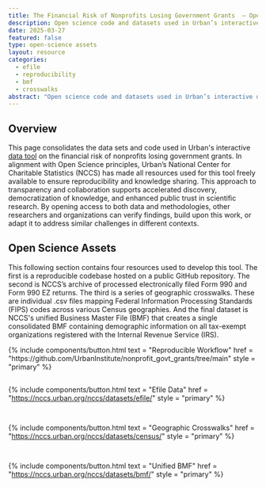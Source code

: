 ```yaml
---
title: The Financial Risk of Nonprofits Losing Government Grants  – Open Science Assets
description: Open science code and datasets used in Urban’s interactive data tool on the financial risk of nonprofits losing government grants.
date: 2025-03-27
featured: false
type: open-science assets
layout: resource
categories:
  - efile
  - reproducibility
  - bmf
  - crosswalks
abstract: "Open science code and datasets used in Urban’s interactive data tool on the financial risk of nonprofits losing government grants."
---
```


## Overview 

This page consolidates the data sets and code used in Urban's interactive <a href="https://www.urban.org/research/publication/what-financial-risk-nonprofits-losing-government-grants">data tool</a> on the financial risk of nonprofits losing government grants. In alignment with Open Science principles, Urban’s National Center for Charitable Statistics (NCCS) has made all resources used for this tool freely available to ensure reproducibility and knowledge sharing. This approach to transparency and collaboration supports accelerated discovery, democratization of knowledge, and enhanced public trust in scientific research. By opening access to both data and methodologies, other researchers and organizations can verify findings, build upon this work, or adapt it to address similar challenges in different contexts.

## Open Science Assets  

This following section contains four resources used to develop this tool. The first is a reproducible codebase hosted on a public GitHub repository. The second is NCCS’s archive of processed electronically filed Form 990 and Form 990 EZ returns. The third is a series of geographic crosswalks. These are individual .csv files mapping Federal Information Processing Standards (FIPS) codes across various Census geographies. And the final dataset is NCCS's unified Business Master File (BMF) that creates a single consolidated BMF containing demographic information on all tax-exempt organizations registered with the Internal Revenue Service (IRS). 

 <div style="display: flex; flex-direction: column; gap: 15px;">
   {% include components/button.html
      text = "Reproducible Workflow"
      href = "https://github.com/UrbanInstitute/nonprofit_govt_grants/tree/main"
      style = "primary"
   %}
   
   {% include components/button.html
      text = "Efile Data"
      href = "https://nccs.urban.org/nccs/datasets/efile/"
      style = "primary"
   %}
   
   {% include components/button.html
      text = "Geographic Crosswalks"
      href = "https://nccs.urban.org/nccs/datasets/census/"
      style = "primary"
   %}
   
   {% include components/button.html
      text = "Unified BMF"
      href = "https://nccs.urban.org/nccs/datasets/bmf/"
      style = "primary"
   %}
</div>